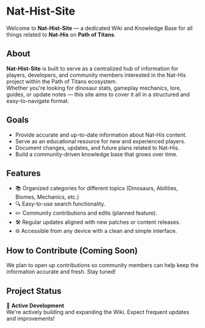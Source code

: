 # Nat-Hist-Site

Welcome to **Nat-Hist-Site** — a dedicated Wiki and Knowledge Base for all things related to **Nat-His** on **Path of Titans**.

## About

**Nat-Hist-Site** is built to serve as a centralized hub of information for players, developers, and community members interested in the Nat-His project within the Path of Titans ecosystem.  
Whether you're looking for dinosaur stats, gameplay mechanics, lore, guides, or update notes — this site aims to cover it all in a structured and easy-to-navigate format.

## Goals

- Provide accurate and up-to-date information about Nat-His content.
- Serve as an educational resource for new and experienced players.
- Document changes, updates, and future plans related to Nat-His.
- Build a community-driven knowledge base that grows over time.

## Features

- 📚 Organized categories for different topics (Dinosaurs, Abilities, Biomes, Mechanics, etc.)
- 🔍 Easy-to-use search functionality.
- ✏️ Community contributions and edits (planned feature).
- 🛠️ Regular updates aligned with new patches or content releases.
- 🌐 Accessible from any device with a clean and simple interface.

## How to Contribute (Coming Soon)

We plan to open up contributions so community members can help keep the information accurate and fresh. Stay tuned!

## Project Status

🚧 **Active Development**  
We're actively building and expanding the Wiki. Expect frequent updates and improvements!
